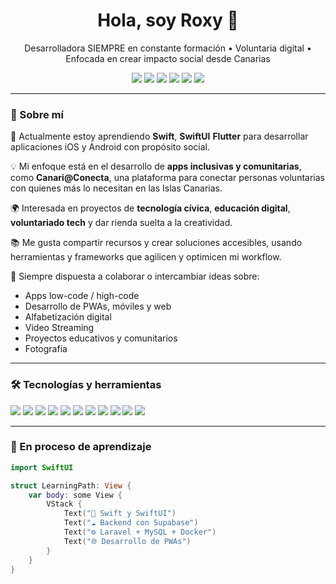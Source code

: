 <h1 align="center">Hola, soy Roxy 👋</h1>
<p align="center">Desarrolladora SIEMPRE en constante formación • Voluntaria digital • Enfocada en crear impacto social desde Canarias</p>

<p align="center">
  <img src="https://img.shields.io/badge/SwiftUI-learning-orange?logo=swift" />
  <img src="https://img.shields.io/badge/WeWeb-No%20Code-blue?logo=webflow" />
  <img src="https://img.shields.io/badge/Laravel-PHP-red?logo=laravel" />
  <img src="https://img.shields.io/badge/Docker-containers-2496ED?logo=docker" />
  <img src="https://img.shields.io/badge/MySQL-DB-blue?logo=mysql" />
  <img src="https://img.shields.io/badge/Oracle-SQL-red?logo=oracle" />
</p>

---

### 🚀 Sobre mí

🌱 Actualmente estoy aprendiendo **Swift**, **SwiftUI** **Flutter** para desarrollar aplicaciones iOS y Android con propósito social.

💡 Mi enfoque está en el desarrollo de **apps inclusivas y comunitarias**, como **Canari@Conecta**, una plataforma para conectar personas voluntarias con quienes más lo necesitan en las Islas Canarias.

🌍 Interesada en proyectos de **tecnología cívica**, **educación digital**, **voluntariado tech** y dar rienda suelta a la creatividad.

📚 Me gusta compartir recursos y crear soluciones accesibles, usando herramientas y frameworks que agilicen y optimicen mi workflow.

💬 Siempre dispuesta a colaborar o intercambiar ideas sobre:
- Apps low-code / high-code
- Desarrollo de PWAs, móviles y web
- Alfabetización digital
- Video Streaming
- Proyectos educativos y comunitarios
- Fotografía

---

### 🛠️ Tecnologías y herramientas

<p>
  <img src="https://img.shields.io/badge/JavaScript-F7DF1E?logo=javascript&logoColor=000" />
  <img src="https://img.shields.io/badge/Swift-FA7343?logo=swift&logoColor=white" />
  <img src="https://img.shields.io/badge/PHP-777BB4?logo=php&logoColor=white" />
  <img src="https://img.shields.io/badge/Vue.js-4FC08D?logo=vue.js&logoColor=white" />
  <img src="https://img.shields.io/badge/Laravel-FF2D20?logo=laravel&logoColor=white" />
  <img src="https://img.shields.io/badge/Docker-2496ED?logo=docker&logoColor=white" />
  <img src="https://img.shields.io/badge/MySQL-005C84?logo=mysql&logoColor=white" />
  <img src="https://img.shields.io/badge/Oracle-F80000?logo=oracle&logoColor=white" />
  <img src="https://img.shields.io/badge/Xcode-147EFB?logo=xcode&logoColor=white" />
  <img src="https://img.shields.io/badge/Supabase-3FCF8E?logo=supabase&logoColor=white" />
  <img src="https://img.shields.io/badge/Figma-F24E1E?logo=figma&logoColor=white" />
</p>

---

### 🧠 En proceso de aprendizaje

```swift
import SwiftUI

struct LearningPath: View {
    var body: some View {
        VStack {
            Text("📱 Swift y SwiftUI")
            Text("☁️ Backend con Supabase")
            Text("⚙️ Laravel + MySQL + Docker")
            Text("🌐 Desarrollo de PWAs")
        }
    }
}


